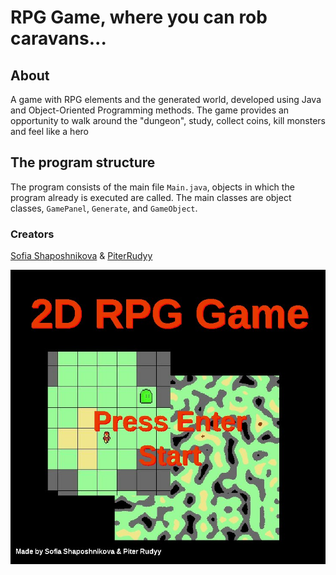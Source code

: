 # RPG Game, where you can rob caravans...

## About
A game with RPG elements and the generated world, developed using Java and Object-Oriented Programming methods.
The game provides an opportunity to walk around the "dungeon", study, collect coins, kill monsters and feel like a hero

## The program structure

The program consists of the main file `Main.java`, objects in which the program already is executed are called.
The main classes are object classes, `GamePanel`, `Generate`, and `GameObject`.

### Creators
[Sofia Shaposhnikova](https://github.com/Teasotea) & [PiterRudyy](https://github.com/PiterRudyy )

![](https://github.com/Teasotea/RPG_IASA_project_2021/blob/master/img/2d_RPG.jpg)
